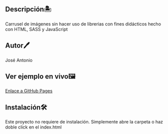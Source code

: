 ## Descripción🏝️
Carrusel de imágenes sin hacer uso de librerias con fines didácticos hecho con HTML, SASS y JavaScript

## Autor🖊️
José Antonio

## Ver ejemplo en vivo🖼️

[Enlace a GitHub Pages](https://dazai-red.github.io/carrusel/)

## Instalación🛠️
Este proyecto no requiere de instalación. Simplemente abre la carpeta o haz doble click en el index.html
